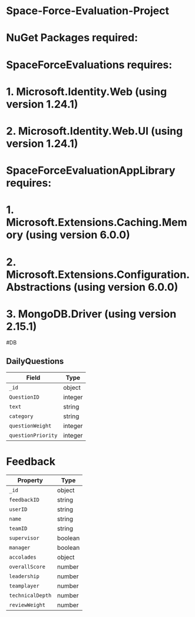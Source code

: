 # Space-Force-Evaluation-Project
# NuGet Packages required:
# SpaceForceEvaluations requires:
#   1. Microsoft.Identity.Web (using version 1.24.1)
#   2. Microsoft.Identity.Web.UI (using version 1.24.1)
# SpaceForceEvaluationAppLibrary requires:
#   1. Microsoft.Extensions.Caching.Memory (using version 6.0.0)
#   2. Microsoft.Extensions.Configuration.Abstractions (using version 6.0.0)
#   3. MongoDB.Driver (using version 2.15.1)


#DB

## DailyQuestions

| Field | Type |
|-------|------|
| `_id` | object |
| `QuestionID` | integer |
| `text` | string |
| `category` | string |
| `questionWeight` | integer |
| `questionPriority` | integer |

# Feedback

| Property | Type |
|---------|--------|
| `_id` | object |
| `feedbackID` | string |
| `userID` | string |
| `name` | string |
| `teamID` | string |
| `supervisor` | boolean |
| `manager` | boolean |
| `accolades` | object |
| `overallScore` | number |
| `leadership` | number |
| `teamplayer` | number |
| `technicalDepth` | number |
| `reviewWeight` | number |
